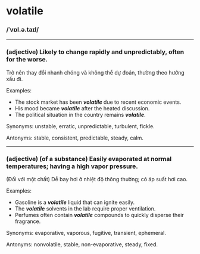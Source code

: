 # volatile

### /ˈvɒl.ə.taɪl/

---

### (adjective) Likely to change rapidly and unpredictably, often for the worse.
Trở nên thay đổi nhanh chóng và không thể dự đoán, thường theo hướng xấu đi.

Examples:
- The stock market has been **_volatile_** due to recent economic events.
- His mood became **_volatile_** after the heated discussion.
- The political situation in the country remains **_volatile_**.

Synonyms: unstable, erratic, unpredictable, turbulent, fickle.

Antonyms: stable, consistent, predictable, steady, calm.

---

### (adjective) (of a substance) Easily evaporated at normal temperatures; having a high vapor pressure.
(Đối với một chất) Dễ bay hơi ở nhiệt độ thông thường; có áp suất hơi cao.

Examples:
- Gasoline is a **_volatile_** liquid that can ignite easily.
- The **_volatile_** solvents in the lab require proper ventilation.
- Perfumes often contain **_volatile_** compounds to quickly disperse their fragrance.

Synonyms: evaporative, vaporous, fugitive, transient, ephemeral.

Antonyms: nonvolatile, stable, non-evaporative, steady, fixed.